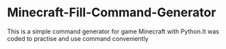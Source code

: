 # Minecraft-Fill-Command-Generator
This is a simple command generator for game Minecraft with Python.It was coded to practise and use command conveniently
